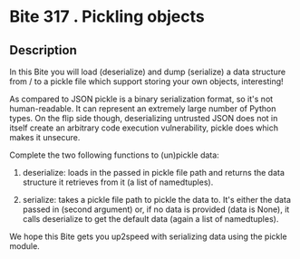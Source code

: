 # Bite 317 . Pickling objects 

## Description


In this Bite you will load (deserialize) and dump (serialize) a data structure from / to a pickle file which support storing your own objects, interesting!

As compared to JSON pickle is a binary serialization format, so it's not human-readable. It can represent an extremely large number of Python types. On the flip side though, deserializing untrusted JSON does not in itself create an arbitrary code execution vulnerability, pickle does which makes it unsecure.

Complete the two following functions to (un)pickle data:

1. deserialize: loads in the passed in pickle file path and returns the data structure it retrieves from it (a list of namedtuples).

2. serialize: takes a pickle file path to pickle the data to. It's either the data passed in (second argument) or, if no data is provided (data is None), it calls deserialize to get the default data (again a list of namedtuples).

We hope this Bite gets you up2speed with serializing data using the pickle module.